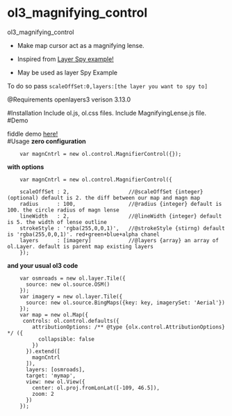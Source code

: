 # ol3_magnifying_control
ol3_magnifying_control

- Make map cursor act as a magnifying lense.

- Inspired from [Layer Spy example!](http://openlayers.org/en/v3.13.0/examples/layer-spy.html)          

- May be used as layer Spy Example

To do so pass `scaleOffSet:0,layers:[the layer you want to spy to]`

@Requirements
openlayers3 verison 3.13.0

#Installation
    Include ol.js,  ol.css files.
    Include MagnifyingLense.js file.
#Demo

fiddle demo  [here!](http://jsfiddle.net/p_tsagkis/kbLxct2L/)   
#Usage
**zero configuration**

        var magnCntrl = new ol.control.MagnifierControl({});
**with options**

        var magnCntrl = new ol.control.MagnifierControl({

        scaleOffSet : 2,                   //@scaleOffSet {integer} (optional) default is 2. the diff between our map and magn map
        radius      : 100,                 //@radius {integer} default is 100. the circle radius of magn lense
        lineWidth   : 2,                   //@lineWidth {integer} default is 5. the width of lense outline
        strokeStyle : 'rgba(255,0,0,1)',   //@strokeStyle {stirng) default is 'rgba(255,0,0,1)'. red+green+blue+alpha chanel 
        layers      : [imagery]            //@layers {array} an array of ol.Layer. default is parent map existing layers
        });                                 



**and your usual ol3 code**

        var osmroads = new ol.layer.Tile({
          source: new ol.source.OSM()
        });
        var imagery = new ol.layer.Tile({
          source: new ol.source.BingMaps({key: key, imagerySet: 'Aerial'})
        });
        var map = new ol.Map({
         controls: ol.control.defaults({
            attributionOptions: /** @type {olx.control.AttributionOptions} */ ({
              collapsible: false
            })
          }).extend([
            magnCntrl
          ]),
          layers: [osmroads],
          target: 'mymap',
          view: new ol.View({
            center: ol.proj.fromLonLat([-109, 46.5]),
            zoom: 2
          })
        });
